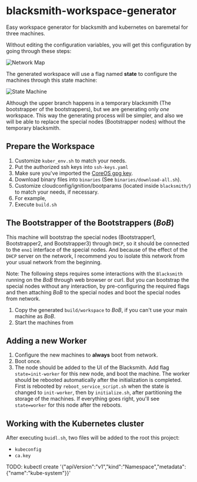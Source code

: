 # blacksmith-workspace-generator
Easy workspace generator for blacksmith and kubernetes on baremetal for three
machines.

Without editing the configuration variables, you will get this configuration by
going through these steps:

![Network Map](https://github.com/cafebazaar/blacksmith-workspace-generator/raw/master/Doc/images/Network.png)

The generated workspace will use a flag named **state** to configure the
machines through this state machine:

![State Machine](https://github.com/cafebazaar/blacksmith-workspace-generator/raw/master/Doc/images/StateMachine.png)

Although the upper branch happens in a temporary blacksmith (The bootstrapper of
the bootstrappers), but we are generating only *one* workspace. This way the
generating process will be simpler, and also we will be able to replace the
special nodes (Bootstrapper nodes) without the temporary blacksmith.

## Prepare the Workspace
1. Customize `kuber_env.sh` to match your needs.
2. Put the authorized ssh keys into `ssh-keys.yaml`
3. Make sure you've imported the [CoreOS gpg key](https://coreos.com/security/image-signing-key/).
4. Download binary files into `binaries` (See `binaries/download-all.sh`).
5. Customize cloudconfig/ignition/bootparams (located inside `blacksmith/`) to
match your needs, if necessary.
  1. For example,
6. Execute `build.sh`

## The Bootstrapper of the Bootstrappers (_BoB_)
This machine will bootstrap the special nodes (Bootstrapper1, Bootstrapper2, and
Bootstrapper3) through `DHCP`, so it should be connected to the `eno1` interface
of the special nodes. And because of the effect of the `DHCP` server on the
network, I recommend you to isolate this network from your usual network from
the beginning.

Note: The following steps requires some interactions with the `Blacksmith`
running on the _BoB_ through web browser or curl. But you can bootstrap the
special nodes without any interaction, by pre-configuring the required flags
and then attaching _BoB_ to the special nodes and boot the special nodes
from network.

1. Copy the generated `build/workspace` to _BoB_, if you can't use your
main machine as _BoB_.
2. Start the machines from

## Adding a new Worker
1. Configure the new machines to **always** boot from network.
2. Boot once.
3. The node should be added to the UI of the Blacksmith. Add flag
`state=init-worker` for this new node, and boot the machine. The worker should
be rebooted automatically after the initialization is completed. First is
rebooted by `reboot_service_script.sh` when the state is changed to
`init-worker`, then by `initialize.sh`, after partitioning the storage of the
machines. If everything goes right, you'll see `state=worker` for this node
after the reboots.

## Working with the Kubernetes cluster
After executing `buidl.sh`, two files will be added to the root this project:

* `kubeconfig`
* `ca.key`

TODO: kubectl create '{"apiVersion":"v1","kind":"Namespace","metadata":{"name":"kube-system"}}'
